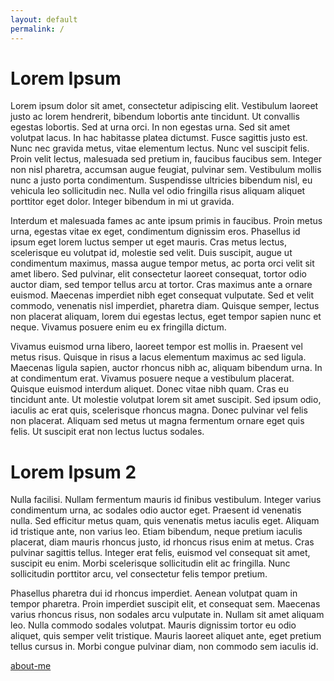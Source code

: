 ```yaml
---
layout: default 
permalink: /
---
```


# Lorem Ipsum  
Lorem ipsum dolor sit amet, consectetur adipiscing elit. Vestibulum laoreet justo ac lorem hendrerit, bibendum lobortis ante tincidunt. Ut convallis egestas lobortis. Sed at urna orci. In non egestas urna. Sed sit amet volutpat lacus. In hac habitasse platea dictumst. Fusce sagittis justo est. Nunc nec gravida metus, vitae elementum lectus. Nunc vel suscipit felis. Proin velit lectus, malesuada sed pretium in, faucibus faucibus sem. Integer non nisl pharetra, accumsan augue feugiat, pulvinar sem. Vestibulum mollis nunc a justo porta condimentum. Suspendisse ultricies bibendum nisl, eu vehicula leo sollicitudin nec. Nulla vel odio fringilla risus aliquam aliquet porttitor eget dolor. Integer bibendum in mi ut gravida.

Interdum et malesuada fames ac ante ipsum primis in faucibus. Proin metus urna, egestas vitae ex eget, condimentum dignissim eros. Phasellus id ipsum eget lorem luctus semper ut eget mauris. Cras metus lectus, scelerisque eu volutpat id, molestie sed velit. Duis suscipit, augue ut condimentum maximus, massa augue tempor metus, ac porta orci velit sit amet libero. Sed pulvinar, elit consectetur laoreet consequat, tortor odio auctor diam, sed tempor tellus arcu at tortor. Cras maximus ante a ornare euismod. Maecenas imperdiet nibh eget consequat vulputate. Sed et velit commodo, venenatis nisl imperdiet, pharetra diam. Quisque semper, lectus non placerat aliquam, lorem dui egestas lectus, eget tempor sapien nunc et neque. Vivamus posuere enim eu ex fringilla dictum.

Vivamus euismod urna libero, laoreet tempor est mollis in. Praesent vel metus risus. Quisque in risus a lacus elementum maximus ac sed ligula. Maecenas ligula sapien, auctor rhoncus nibh ac, aliquam bibendum urna. In at condimentum erat. Vivamus posuere neque a vestibulum placerat. Quisque euismod interdum aliquet. Donec vitae nibh quam. Cras eu tincidunt ante. Ut molestie volutpat lorem sit amet suscipit. Sed ipsum odio, iaculis ac erat quis, scelerisque rhoncus magna. Donec pulvinar vel felis non placerat. Aliquam sed metus ut magna fermentum ornare eget quis felis. Ut suscipit erat non lectus luctus sodales.

# Lorem Ipsum 2  
Nulla facilisi. Nullam fermentum mauris id finibus vestibulum. Integer varius condimentum urna, ac sodales odio auctor eget. Praesent id venenatis nulla. Sed efficitur metus quam, quis venenatis metus iaculis eget. Aliquam id tristique ante, non varius leo. Etiam bibendum, neque pretium iaculis placerat, diam mauris rhoncus justo, id rhoncus risus enim at metus. Cras pulvinar sagittis tellus. Integer erat felis, euismod vel consequat sit amet, suscipit eu enim. Morbi scelerisque sollicitudin elit ac fringilla. Nunc sollicitudin porttitor arcu, vel consectetur felis tempor pretium.

Phasellus pharetra dui id rhoncus imperdiet. Aenean volutpat quam in tempor pharetra. Proin imperdiet suscipit elit, et consequat sem. Maecenas varius rhoncus risus, non sodales arcu vulputate in. Nullam sit amet aliquam leo. Nulla commodo sodales volutpat. Mauris dignissim tortor eu odio aliquet, quis semper velit tristique. Mauris laoreet aliquet ante, eget pretium tellus cursus in. Morbi congue pulvinar diam, non commodo sem iaculis id.

[about-me](./about.md)
